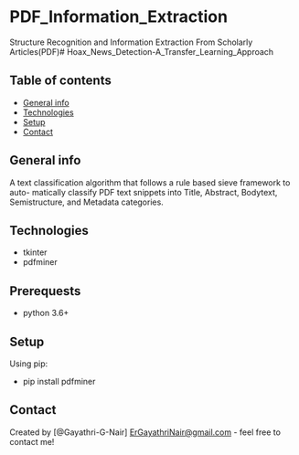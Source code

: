 # PDF_Information_Extraction
Structure Recognition and Information Extraction From Scholarly Articles(PDF)# Hoax_News_Detection-A_Transfer_Learning_Approach

## Table of contents
* [General info](#general-info)
* [Technologies](#technologies)
* [Setup](#setup)
* [Contact](#contact)

## General info
A text classification algorithm that follows a rule based sieve framework to auto- matically classify PDF text snippets into Title, Abstract, Bodytext, Semistructure, and Metadata categories.

## Technologies
* tkinter
* pdfminer

## Prerequests
* python 3.6+

## Setup
Using pip: 
* pip install pdfminer 

## Contact
Created by [@Gayathri-G-Nair] ErGayathriNair@gmail.com - feel free to contact me!
